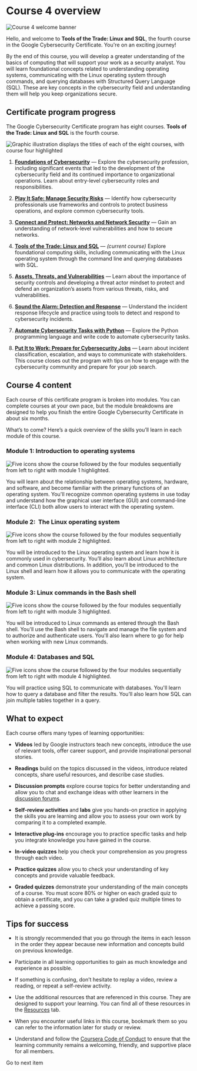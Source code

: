 # Course 4 overview

![Course 4 welcome banner](https://d3c33hcgiwev3.cloudfront.net/imageAssetProxy.v1/a21D8JM0TO2BJHk-AS-nCA_6bb6970890654fa89fcbb8fd68f20ff1_x-cert-image_Welcome-banner-C4.png?expiry=1705363200000&hmac=gKD4NKus4j-NiY6-3v-mSxaAn3ULj3BkzLY0zUYz7Ic)

Hello, and welcome to **Tools of the Trade: Linux and SQL**, the fourth course in the Google Cybersecurity Certificate. You're on an exciting journey!

By the end of this course, you will develop a greater understanding of the basics of computing that will support your work as a security analyst. You will learn foundational concepts related to understanding operating systems, communicating with the Linux operating system through commands, and querying databases with Structured Query Language (SQL). These are key concepts in the cybersecurity field and understanding them will help you keep organizations secure.

## Certificate program progress

The Google Cybersecurity Certificate program has eight courses. **Tools of the Trade: Linux and SQL** is the fourth course.

![Graphic illustration displays the titles of each of the eight courses, with course four highlighted](https://d3c33hcgiwev3.cloudfront.net/imageAssetProxy.v1/KFigeFkTQ9mvmVSvD1M2BA_1f284231aefe4f64930898f0a90219f1_S33G006.png?expiry=1705363200000&hmac=PnLzz3mwQcVKXJg6NOQujN7fRok8WG3IjtmL11JkTsQ)

1. [**Foundations of Cybersecurity**](https://www.coursera.org/learn/foundations-of-cybersecurity/home/week/1) — Explore the cybersecurity profession, including significant events that led to the development of the cybersecurity field and its continued importance to organizational operations. Learn about entry-level cybersecurity roles and responsibilities. 

2. [**Play It Safe: Manage Security Risks**](https://www.coursera.org/learn/manage-security-risks/home/week/1) — Identify how cybersecurity professionals use frameworks and controls to protect business operations, and explore common cybersecurity tools.

3. [**Connect and Protect: Networks and Network Security**](https://www.coursera.org/learn/networks-and-network-security/home/week/1) — Gain an understanding of network-level vulnerabilities and how to secure networks.

4. [**Tools of the Trade: Linux and SQL**](https://www.coursera.org/learn/linux-and-sql/home/week/1) — *(current course)* Explore foundational computing skills, including communicating with the Linux operating system through the command line and querying databases with SQL.

5. [**Assets, Threats, and Vulnerabilities**](https://www.coursera.org/learn/assets-threats-and-vulnerabilities/home/week/1) — Learn about the importance of security controls and developing a threat actor mindset to protect and defend an organization’s assets from various threats, risks, and vulnerabilities.

6. [**Sound the Alarm: Detection and Response**](https://www.coursera.org/learn/detection-and-response/home/week/1) — Understand the incident response lifecycle and practice using tools to detect and respond to cybersecurity incidents.

7. [**Automate Cybersecurity Tasks with Python**](https://www.coursera.org/learn/automate-cybersecurity-tasks-with-python/home/week/1) — Explore the Python programming language and write code to automate cybersecurity tasks.

8. [**Put It to Work: Prepare for Cybersecurity Jobs**](https://www.coursera.org/learn/prepare-for-cybersecurity-jobs/home/week/1) — Learn about incident classification, escalation, and ways to communicate with stakeholders. This course closes out the program with tips on how to engage with the cybersecurity community and prepare for your job search.

## Course 4 content

Each course of this certificate program is broken into modules. You can complete courses at your own pace, but the module breakdowns are designed to help you finish the entire Google Cybersecurity Certificate in about six months.

What’s to come? Here’s a quick overview of the skills you’ll learn in each module of this course.

### **Module 1: Introduction to operating systems**

![Five icons show the course followed by the four modules sequentially from left to right with module 1 highlighted.](https://d3c33hcgiwev3.cloudfront.net/imageAssetProxy.v1/F_HtTfHZS9mt_SJ11K2S2Q_5524c018a0114752a012bf74aec8adf1_q4UMlIuVyUd2KM3dq_bdJKnti70IsuiLA0imuTbQ8u-k-trDNTT-xLDLRTvnCCUN3658oOnEqVxVessfp81lj374k5MOrYmPObM93Dfb__Fjo7EOwjZpgCzgOOhrUDs2j922MHgY4IE3kBNgu0t68fw?expiry=1705363200000&hmac=sBFBiourp3iJJLtphR5acpHK0JMbbohX2A4b69mcUjk)

You will learn about the relationship between operating systems, hardware, and software, and become familiar with the primary functions of an operating system. You'll recognize common operating systems in use today and understand how the graphical user interface (GUI) and command-line interface (CLI) both allow users to interact with the operating system.

### **Module 2:  The Linux operating system**

![Five icons show the course followed by the four modules sequentially from left to right with module 2 highlighted.](https://d3c33hcgiwev3.cloudfront.net/imageAssetProxy.v1/5_k1VOVST_6-_58WukSMcw_a325ef40a30748af87713418c27eaef1_rgB1Hx7vFYGHpf_1yylbdS8Ijj5K88-lGyVjt6L9g2KNUcdGM3sTP7CbH1DlyR0LNYxQ8FN4A2xAos0lTtPnvPL4S8ANDOsmLNfjuIXxMVonhm5KTgFgbXksIRtAMREi7_Ldto9atMZqEjbXbQ-Edkw?expiry=1705363200000&hmac=tocD_bzhU-0J96pRHuN4BeOjUBg0HYRCSYcyew_uTog)

You will be introduced to the Linux operating system and learn how it is commonly used in cybersecurity. You’ll also learn about Linux architecture and common Linux distributions. In addition, you'll be introduced to the Linux shell and learn how it allows you to communicate with the operating system.

### **Module 3: Linux commands in the Bash shell**

![Five icons show the course followed by the four modules sequentially from left to right with module 3 highlighted.](https://d3c33hcgiwev3.cloudfront.net/imageAssetProxy.v1/L0rK_cYbSZmSjOr_0ZKdcw_b5bf11945c934b4692449042dc75ccf1_dY6p2SC2qla28OkG3l8XvFA7D-jauH1s3IJgX8cJhrWWtTo-2SkU8O9reP29Hcx9mjkm_htko0ODkEAYHD4tuYVMZlG0pvny0K_H9pLCs6lykeWVDWUAfXS2ojVo7_6-YqDpCuQ53_vZYU230bzbbCM?expiry=1705363200000&hmac=P6pMczf4zRE5jRoOYV_dbP22Wu6pnuguS9kKPM1RM14)

You will be introduced to Linux commands as entered through the Bash shell. You'll use the Bash shell to navigate and manage the file system and to authorize and authenticate users. You'll also learn where to go for help when working with new Linux commands.

### **Module 4: Databases and SQL**

![Five icons show the course followed by the four modules sequentially from left to right with module 4 highlighted.](https://d3c33hcgiwev3.cloudfront.net/imageAssetProxy.v1/bWHXudBhRgeS5hGW8FBFdg_b7e4cba559bb4d46ab4ef06b62cd17f1_8YMXWTVXVP-onZJ8IJp31OHkUzwNLw32LMqiVHs9WozN3uhvSieRrPIn8BFFNG124J8v6Myx8N_EeikF2FjHdtmQOHaeP-eeuA-G-I_gJcd76wwE6sP0YBVVHnzf0u0Z37-IcnAGVidVdamYPCyfEks?expiry=1705363200000&hmac=j5MNgz9psdHwNYlm_EsIMCHjNBygSJMJIqX6Udijc_4)

You will practice using SQL to communicate with databases. You'll learn how to query a database and filter the results. You’ll also learn how SQL can join multiple tables together in a query.

## What to expect

Each course offers many types of learning opportunities:

- **Videos** led by Google instructors teach new concepts, introduce the use of relevant tools, offer career support, and provide inspirational personal stories. 

- **Readings** build on the topics discussed in the videos, introduce related concepts, share useful resources, and describe case studies.

- **Discussion prompts** explore course topics for better understanding and allow you to chat and exchange ideas with other learners in the [discussion forums](https://www.coursera.org/learn/linux-and-sql/discussions).

- **Self-review activities** and **labs** give you hands-on practice in applying the skills you are learning and allow you to assess your own work by comparing it to a completed example.

- **Interactive plug-ins** encourage you to practice specific tasks and help you integrate knowledge you have gained in the course.

- **In-video quizzes** help you check your comprehension as you progress through each video.

- **Practice quizzes** allow you to check your understanding of key concepts and provide valuable feedback.

- **Graded quizzes** demonstrate your understanding of the main concepts of a course. You must score 80% or higher on each graded quiz to obtain a certificate, and you can take a graded quiz multiple times to achieve a passing score.

## Tips for success

- It is strongly recommended that you go through the items in each lesson in the order they appear because new information and concepts build on previous knowledge.

- Participate in all learning opportunities to gain as much knowledge and experience as possible.

- If something is confusing, don’t hesitate to replay a video, review a reading, or repeat a self-review activity.

- Use the additional resources that are referenced in this course. They are designed to support your learning. You can find all of these resources in the [Resources](https://www.coursera.org/learn/linux-and-sql/resources/y7Px8) tab.

- When you encounter useful links in this course, bookmark them so you can refer to the information later for study or review.

- Understand and follow the [Coursera Code of Conduct](https://www.coursera.support/s/article/208280036-Coursera-Code-of-Conduct?) to ensure that the learning community remains a welcoming, friendly, and supportive place for all members.

Go to next item
